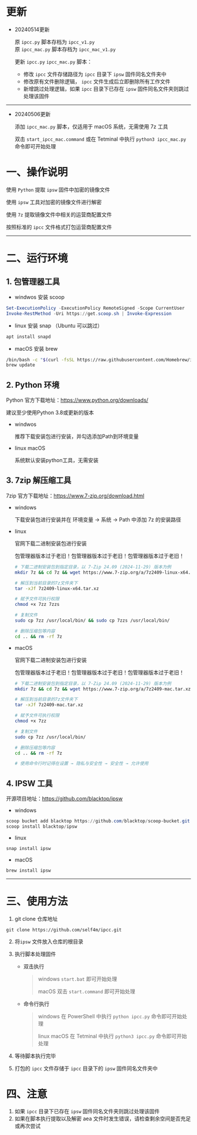 # 更新

- 20240514更新

  原 `ipcc.py` 脚本存档为 `ipcc_v1.py`  
  原 `ipcc_mac.py` 脚本存档为 `ipcc_mac_v1.py`

  更新 `ipcc.py` `ipcc_mac.py` 脚本：
  - 修改 `ipcc` 文件存储路径为 `ipcc` 目录下 `ipsw` 固件同名文件夹中
  - 修改原有文件删除逻辑， `ipcc` 文件生成后立即删除所有工作文件
  - 新增跳过处理逻辑，如果 `ipcc` 目录下已存在 `ipsw` 固件同名文件夹则跳过处理该固件
----
- 20240506更新

  添加 `ipcc_mac.py` 脚本，仅适用于 macOS 系统，无需使用 7z 工具    

  双击 `start_ipcc_mac.command` 或在 Tetminal 中执行 `python3 ipcc_mac.py` 命令即可开始处理   

# 一、操作说明

使用 `Python` 提取 `ipsw` 固件中加密的镜像文件  

使用 `ipsw` 工具对加密的镜像文件进行解密  

使用 `7z` 提取镜像文件中相关的运营商配置文件  

按照标准的 `ipcc` 文件格式打包运营商配置文件  

---

# 二、运行环境

## 1. 包管理器工具

- windwos 安装 scoop

```powershell
Set-ExecutionPolicy -ExecutionPolicy RemoteSigned -Scope CurrentUser
Invoke-RestMethod -Uri https://get.scoop.sh | Invoke-Expression
```

- linux 安装 snap （Ubuntu 可以跳过）

```bash
apt install snapd
```

- macOS 安装 brew 

```bash
/bin/bash -c "$(curl -fsSL https://raw.githubusercontent.com/Homebrew/install/HEAD/install.sh)"
brew update
```



## 2. Python 环境

Python 官方下载地址：https://www.python.org/downloads/

建议至少使用Python 3.8或更新的版本

- windwos

  推荐下载安装包进行安装，并勾选添加Path到环境变量

- linux macOS 

  系统默认安装python工具，无需安装

  

## 3. 7zip 解压缩工具

7zip 官方下载地址：https://www.7-zip.org/download.html

- windows 

  下载安装包进行安装并在 环境变量 → 系统 → Path 中添加 7z 的安装路径

- linux

  官网下载二进制安装包进行安装

  包管理器版本过于老旧！包管理器版本过于老旧！包管理器版本过于老旧！

  ```bash
  # 下载二进制安装包到指定目录，以 7-Zip 24.09 (2024-11-29) 版本为例
  mkdir 7z && cd 7z && wget https://www.7-zip.org/a/7z2409-linux-x64.tar.xz
  
  # 解压到当前目录的7z文件夹下
  tar -xJf 7z2409-linux-x64.tar.xz
  
  # 赋予文件可执行权限
  chmod +x 7zz 7zzs
  
  # 复制文件
  sudo cp 7zz /usr/local/bin/ && sudo cp 7zzs /usr/local/bin/
  
  # 删除压缩包等内容
  cd .. && rm -rf 7z
  ```

- macOS

  官网下载二进制安装包进行安装
  
  包管理器版本过于老旧！包管理器版本过于老旧！包管理器版本过于老旧！

  ```bash
  # 下载二进制安装包到指定目录，以 7-Zip 24.09 (2024-11-29) 版本为例
  mkdir 7z && cd 7z && wget https://www.7-zip.org/a/7z2409-mac.tar.xz
  
  # 解压到当前目录的7z文件夹下
  tar -xJf 7z2409-mac.tar.xz
  
  # 赋予文件可执行权限
  chmod +x 7zz
  
  # 复制文件
  sudo cp 7zz /usr/local/bin/
  
  # 删除压缩包等内容
  cd .. && rm -rf 7z
  
  # 使用命令行时记得在设置 → 隐私与安全性 → 安全性 → 允许使用
  ```
  
  

## 4. IPSW 工具

开源项目地址：https://github.com/blacktop/ipsw

- windows

```powershell
scoop bucket add blacktop https://github.com/blacktop/scoop-bucket.git 
scoop install blacktop/ipsw
```

- linux

```bash
snap install ipsw
```

- macOS 

```bash
brew install ipsw
```

---


# 三、使用方法
1. git clone 仓库地址
```
git clone https://github.com/self4m/ipcc.git
```
2. 将`ipsw` 文件放入仓库的根目录

3. 执行脚本处理固件

   - 双击执行

     > windows  `start.bat` 即可开始处理
     >
     > macOS 双击 `start.command` 即可开始处理

   - 命令行执行

     >windows 在 PowerShell 中执行 `python ipcc.py` 命令即可开始处理
     >
     >linux macOS 在 Tetminal 中执行 `python3 ipcc.py` 命令即可开始处理

4. 等待脚本执行完毕
5. 打包的 `ipcc` 文件存储于 `ipcc` 目录下的 `ipsw` 固件同名文件夹中
# 四、注意
1. 如果 `ipcc` 目录下已存在 `ipsw` 固件同名文件夹则跳过处理该固件
2. 如果在脚本执行提取以及解密 aea 文件时发生错误，请检查剩余空间是否充足或再次尝试
